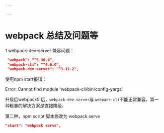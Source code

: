 ```yaml
---

---
```


# webpack 总结及问题等

1 webpack-dev-server 兼容问题： 

```json
 "webpack": "^5.30.0",
 "webpack-cli": "^4.6.0",
 "webpack-dev-server": "^3.11.2",
```

使用npm start报错：

Error: Cannot find module 'webpack-cli/bin/config-yargs'

升级后webpack5 后，`webpack-dev-server`与 `webpack-cli`不能正常兼容，第一种粗暴的解决方案是直接降级，

第二种，npm script 脚本修改为 webpack serve

```json
"start": "webpack serve",
```


